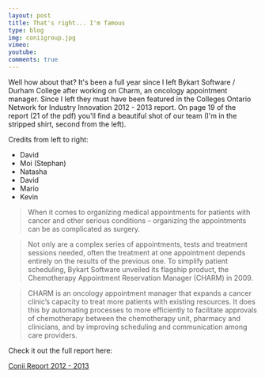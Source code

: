 ```yaml
---
layout: post
title: That's right... I'm famous
type: blog
img: coniigroup.jpg
vimeo: 
youtube:  
comments: true
---
```


Well how about that? It's been a full year since I left Bykart Software / Durham College after working on Charm, an oncology appointment manager. Since I left they must have been featured in the Colleges Ontario Network for Industry Innovation 2012 - 2013 report. On page 19 of the report (21 of the pdf) you'll find a beautiful shot of our team (I'm in the stripped shirt, second from the left).

Credits from left to right:

-	David
-	Moi (Stephan)
-	Natasha
-	David
-	Mario
-	Kevin

> When it comes to organizing medical appointments for patients with cancer and other serious conditions – organizing the appointments can be as complicated as surgery.

> Not only are a complex series of appointments, tests and treatment sessions needed, often the treatment at one appointment depends entirely on the results of the previous one. To simplify patient scheduling, Bykart Software unveiled its flagship product, the Chemotherapy Appointment Reservation Manager (CHARM) in 2009.

> CHARM is an oncology appointment manager that expands a cancer clinic’s capacity to treat more patients with existing resources. It does this by automating processes to more 
efficiently to facilitate approvals of chemotherapy between the chemotherapy unit, pharmacy and clinicians, and by improving scheduling and communication among care providers.

Check it out the full report here:

[Conii Report 2012 - 2013](http://www.oce-ontario.org/docs/default-source/publications/conii-report-2012-13_mid-res-final.pdf#page=21) 
